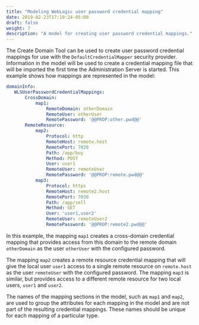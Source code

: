 ```yaml
---
title: "Modeling WebLogic user password credential mapping"
date: 2019-02-23T17:19:24-05:00
draft: false
weight: 7
description: "A model for creating user password credential mappings."
---
```




The Create Domain Tool can be used to create user password credential mappings for use with the `DefaultCredentialMapper` security provider.
Information in the model will be used to create a credential mapping file that will be imported the first time the Administration Server is started. This example shows how mappings are represented in the model:
```yaml
domainInfo:
   WLSUserPasswordCredentialMappings:
       CrossDomain:
           map1:
               RemoteDomain: otherDomain
               RemoteUser: otherUser
               RemotePassword: '@@PROP:other.pwd@@'
       RemoteResource:
           map2:
               Protocol: http
               RemoteHost: remote.host
               RemotePort: 7020
               Path: /app/buy
               Method: POST
               User: user1
               RemoteUser: remoteUser
               RemotePassword: '@@PROP:remote.pwd@@'
           map3:
               Protocol: https
               RemoteHost: remote2.host
               RemotePort: 7030
               Path: /app/sell
               Method: GET
               User: 'user1,user2'
               RemoteUser: remoteUser2
               RemotePassword: '@@PROP:remote2.pwd@@'
```
In this example, the mapping `map1` creates a cross-domain credential mapping that provides access from this domain to the remote domain `otherDomain` as the user `otherUser` with the configured password.

The mapping `map2` creates a remote resource credential mapping that will give the local user `user1` access to a single remote resource on `remote.host` as the user `remoteUser` with the configured password. The mapping `map3` is similar, but provides access to a different remote resource for two local users, `user1` and `user2`.

The names of the mapping sections in the model, such as `map1` and `map2`, are used to group the attributes for each mapping in the model and are not part of the resulting credential mappings. These names should be unique for each mapping of a particular type.
